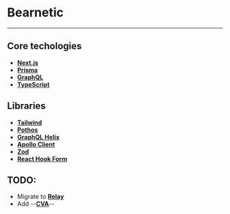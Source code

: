 # Bearnetic

---

## Core techologies

- **[Next.js](https://nextjs.org/)**
- **[Prisma](https://www.prisma.io/)**
- **[GraphQL](https://graphql.org/)**
- **[TypeScript](https://www.typescriptlang.org/)**

## Libraries

- **[Tailwind](https://tailwindcss.com)**
- **[Pothos](https://www.pothos-graphql.dev/)**
- **[GraphQL Helix](https://github.com/contrawork/graphql-helix)**
- **[Apollo Client](https://www.apollographql.com/docs/react/)**
- **[Zod](https://github.com/colinhacks/zod)**
- **[React Hook Form](https://react-hook-form.com/)**

## TODO:

- Migrate to **[Relay](https://relay.dev/)**
- Add --**[CVA](https://github.com/joe-bell/cva)**--

